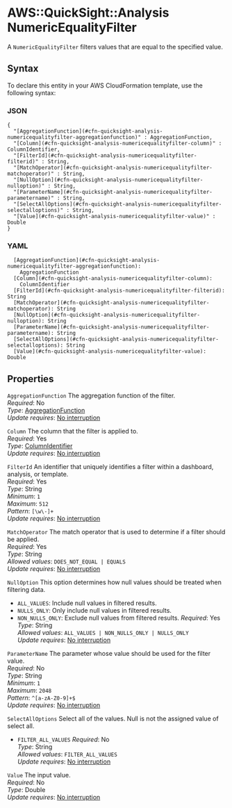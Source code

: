 # AWS::QuickSight::Analysis NumericEqualityFilter<a name="aws-properties-quicksight-analysis-numericequalityfilter"></a>

A `NumericEqualityFilter` filters values that are equal to the specified value\.

## Syntax<a name="aws-properties-quicksight-analysis-numericequalityfilter-syntax"></a>

To declare this entity in your AWS CloudFormation template, use the following syntax:

### JSON<a name="aws-properties-quicksight-analysis-numericequalityfilter-syntax.json"></a>

```
{
  "[AggregationFunction](#cfn-quicksight-analysis-numericequalityfilter-aggregationfunction)" : AggregationFunction,
  "[Column](#cfn-quicksight-analysis-numericequalityfilter-column)" : ColumnIdentifier,
  "[FilterId](#cfn-quicksight-analysis-numericequalityfilter-filterid)" : String,
  "[MatchOperator](#cfn-quicksight-analysis-numericequalityfilter-matchoperator)" : String,
  "[NullOption](#cfn-quicksight-analysis-numericequalityfilter-nulloption)" : String,
  "[ParameterName](#cfn-quicksight-analysis-numericequalityfilter-parametername)" : String,
  "[SelectAllOptions](#cfn-quicksight-analysis-numericequalityfilter-selectalloptions)" : String,
  "[Value](#cfn-quicksight-analysis-numericequalityfilter-value)" : Double
}
```

### YAML<a name="aws-properties-quicksight-analysis-numericequalityfilter-syntax.yaml"></a>

```
  [AggregationFunction](#cfn-quicksight-analysis-numericequalityfilter-aggregationfunction): 
    AggregationFunction
  [Column](#cfn-quicksight-analysis-numericequalityfilter-column): 
    ColumnIdentifier
  [FilterId](#cfn-quicksight-analysis-numericequalityfilter-filterid): String
  [MatchOperator](#cfn-quicksight-analysis-numericequalityfilter-matchoperator): String
  [NullOption](#cfn-quicksight-analysis-numericequalityfilter-nulloption): String
  [ParameterName](#cfn-quicksight-analysis-numericequalityfilter-parametername): String
  [SelectAllOptions](#cfn-quicksight-analysis-numericequalityfilter-selectalloptions): String
  [Value](#cfn-quicksight-analysis-numericequalityfilter-value): Double
```

## Properties<a name="aws-properties-quicksight-analysis-numericequalityfilter-properties"></a>

`AggregationFunction`  <a name="cfn-quicksight-analysis-numericequalityfilter-aggregationfunction"></a>
The aggregation function of the filter\.  
*Required*: No  
*Type*: [AggregationFunction](aws-properties-quicksight-analysis-aggregationfunction.md)  
*Update requires*: [No interruption](https://docs.aws.amazon.com/AWSCloudFormation/latest/UserGuide/using-cfn-updating-stacks-update-behaviors.html#update-no-interrupt)

`Column`  <a name="cfn-quicksight-analysis-numericequalityfilter-column"></a>
The column that the filter is applied to\.  
*Required*: Yes  
*Type*: [ColumnIdentifier](aws-properties-quicksight-analysis-columnidentifier.md)  
*Update requires*: [No interruption](https://docs.aws.amazon.com/AWSCloudFormation/latest/UserGuide/using-cfn-updating-stacks-update-behaviors.html#update-no-interrupt)

`FilterId`  <a name="cfn-quicksight-analysis-numericequalityfilter-filterid"></a>
An identifier that uniquely identifies a filter within a dashboard, analysis, or template\.  
*Required*: Yes  
*Type*: String  
*Minimum*: `1`  
*Maximum*: `512`  
*Pattern*: `[\w\-]+`  
*Update requires*: [No interruption](https://docs.aws.amazon.com/AWSCloudFormation/latest/UserGuide/using-cfn-updating-stacks-update-behaviors.html#update-no-interrupt)

`MatchOperator`  <a name="cfn-quicksight-analysis-numericequalityfilter-matchoperator"></a>
The match operator that is used to determine if a filter should be applied\.  
*Required*: Yes  
*Type*: String  
*Allowed values*: `DOES_NOT_EQUAL | EQUALS`  
*Update requires*: [No interruption](https://docs.aws.amazon.com/AWSCloudFormation/latest/UserGuide/using-cfn-updating-stacks-update-behaviors.html#update-no-interrupt)

`NullOption`  <a name="cfn-quicksight-analysis-numericequalityfilter-nulloption"></a>
This option determines how null values should be treated when filtering data\.  
+  `ALL_VALUES`: Include null values in filtered results\.
+  `NULLS_ONLY`: Only include null values in filtered results\.
+  `NON_NULLS_ONLY`: Exclude null values from filtered results\.
*Required*: Yes  
*Type*: String  
*Allowed values*: `ALL_VALUES | NON_NULLS_ONLY | NULLS_ONLY`  
*Update requires*: [No interruption](https://docs.aws.amazon.com/AWSCloudFormation/latest/UserGuide/using-cfn-updating-stacks-update-behaviors.html#update-no-interrupt)

`ParameterName`  <a name="cfn-quicksight-analysis-numericequalityfilter-parametername"></a>
The parameter whose value should be used for the filter value\.  
*Required*: No  
*Type*: String  
*Minimum*: `1`  
*Maximum*: `2048`  
*Pattern*: `^[a-zA-Z0-9]+$`  
*Update requires*: [No interruption](https://docs.aws.amazon.com/AWSCloudFormation/latest/UserGuide/using-cfn-updating-stacks-update-behaviors.html#update-no-interrupt)

`SelectAllOptions`  <a name="cfn-quicksight-analysis-numericequalityfilter-selectalloptions"></a>
Select all of the values\. Null is not the assigned value of select all\.  
+  `FILTER_ALL_VALUES` 
*Required*: No  
*Type*: String  
*Allowed values*: `FILTER_ALL_VALUES`  
*Update requires*: [No interruption](https://docs.aws.amazon.com/AWSCloudFormation/latest/UserGuide/using-cfn-updating-stacks-update-behaviors.html#update-no-interrupt)

`Value`  <a name="cfn-quicksight-analysis-numericequalityfilter-value"></a>
The input value\.  
*Required*: No  
*Type*: Double  
*Update requires*: [No interruption](https://docs.aws.amazon.com/AWSCloudFormation/latest/UserGuide/using-cfn-updating-stacks-update-behaviors.html#update-no-interrupt)